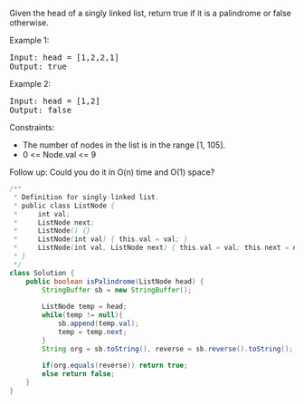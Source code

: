 Given the head of a singly linked list, return true if it is a palindrome or false otherwise.

Example 1:
<pre>
Input: head = [1,2,2,1]
Output: true</pre>
Example 2:
<pre>
Input: head = [1,2]
Output: false
</pre>

Constraints:
- The number of nodes in the list is in the range [1, 105].
- 0 <= Node.val <= 9

Follow up: Could you do it in O(n) time and O(1) space?

```java
/**
 * Definition for singly-linked list.
 * public class ListNode {
 *     int val;
 *     ListNode next;
 *     ListNode() {}
 *     ListNode(int val) { this.val = val; }
 *     ListNode(int val, ListNode next) { this.val = val; this.next = next; }
 * }
 */
class Solution {
    public boolean isPalindrome(ListNode head) {
        StringBuffer sb = new StringBuffer();
        
        ListNode temp = head;
        while(temp != null){
            sb.append(temp.val);
            temp = temp.next;
        }
        String org = sb.toString(), reverse = sb.reverse().toString();
        
        if(org.equals(reverse)) return true;
        else return false;
    }
}
```